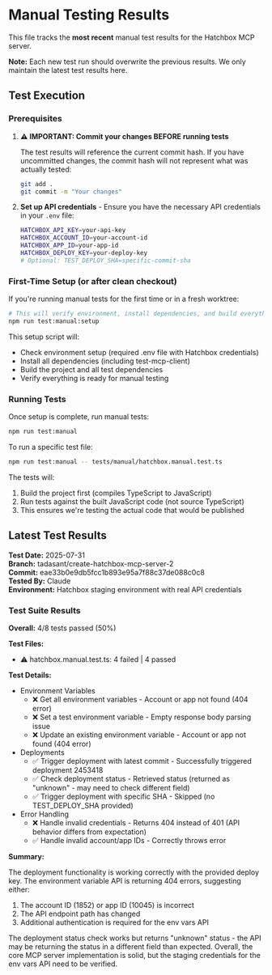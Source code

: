 # Manual Testing Results

This file tracks the **most recent** manual test results for the Hatchbox MCP server.

**Note:** Each new test run should overwrite the previous results. We only maintain the latest test results here.

## Test Execution

### Prerequisites

1. **⚠️ IMPORTANT: Commit your changes BEFORE running tests**

   The test results will reference the current commit hash. If you have uncommitted changes, the commit hash will not represent what was actually tested:

   ```bash
   git add .
   git commit -m "Your changes"
   ```

2. **Set up API credentials** - Ensure you have the necessary API credentials in your `.env` file:
   ```bash
   HATCHBOX_API_KEY=your-api-key
   HATCHBOX_ACCOUNT_ID=your-account-id
   HATCHBOX_APP_ID=your-app-id
   HATCHBOX_DEPLOY_KEY=your-deploy-key
   # Optional: TEST_DEPLOY_SHA=specific-commit-sha
   ```

### First-Time Setup (or after clean checkout)

If you're running manual tests for the first time or in a fresh worktree:

```bash
# This will verify environment, install dependencies, and build everything
npm run test:manual:setup
```

This setup script will:

- Check environment setup (required .env file with Hatchbox credentials)
- Install all dependencies (including test-mcp-client)
- Build the project and all test dependencies
- Verify everything is ready for manual testing

### Running Tests

Once setup is complete, run manual tests:

```bash
npm run test:manual
```

To run a specific test file:

```bash
npm run test:manual -- tests/manual/hatchbox.manual.test.ts
```

The tests will:

1. Build the project first (compiles TypeScript to JavaScript)
2. Run tests against the built JavaScript code (not source TypeScript)
3. This ensures we're testing the actual code that would be published

## Latest Test Results

**Test Date:** 2025-07-31  
**Branch:** tadasant/create-hatchbox-mcp-server-2  
**Commit:** eae33b0e9db5fcc1b893e95a7f88c37de088c0c8  
**Tested By:** Claude  
**Environment:** Hatchbox staging environment with real API credentials

### Test Suite Results

**Overall:** 4/8 tests passed (50%)

**Test Files:**

- ⚠️ hatchbox.manual.test.ts: 4 failed | 4 passed

**Test Details:**

- Environment Variables
  - ❌ Get all environment variables - Account or app not found (404 error)
  - ❌ Set a test environment variable - Empty response body parsing issue
  - ❌ Update an existing environment variable - Account or app not found (404 error)
- Deployments
  - ✅ Trigger deployment with latest commit - Successfully triggered deployment 2453418
  - ✅ Check deployment status - Retrieved status (returned as "unknown" - may need to check different field)
  - ✅ Trigger deployment with specific SHA - Skipped (no TEST_DEPLOY_SHA provided)
- Error Handling
  - ❌ Handle invalid credentials - Returns 404 instead of 401 (API behavior differs from expectation)
  - ✅ Handle invalid account/app IDs - Correctly throws error

**Summary:**

The deployment functionality is working correctly with the provided deploy key. The environment variable API is returning 404 errors, suggesting either:

1. The account ID (1852) or app ID (10045) is incorrect
2. The API endpoint path has changed
3. Additional authentication is required for the env vars API

The deployment status check works but returns "unknown" status - the API may be returning the status in a different field than expected. Overall, the core MCP server implementation is solid, but the staging credentials for the env vars API need to be verified.
